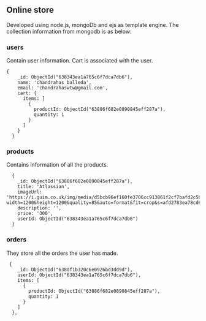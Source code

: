 ## Online store

Developed using node.js, mongoDb and ejs as template engine. The collection information from mongodb is as below:

### users

Contain user information. Cart is associated with the user.

```
{
    _id: ObjectId("638343ea1a765c6f7dca7db6"),
    name: 'chandrahas balleda',
    email: 'chandrahaswtw@gmail.com',
    cart: {
      items: [
        {
          productId: ObjectId("63886f682e0890845eff287a"),
          quantity: 1
        }
      ]
    }
  }
```

### products

Contains information of all the products.

```
  {
    _id: ObjectId("63886f682e0890845eff287a"),
    title: 'Atlassian',
    imageUrl: 'https://i.guim.co.uk/img/media/d5bcb96ef160fe3706cc913861f2cf7bafd2c5b1/83_310_3368_2022/master/3368.jpg?width=1200&height=1200&quality=85&auto=format&fit=crop&s=afd2783ea78cd66bf61361f385c21cca',
    description: '',
    price: '300',
    userId: ObjectId("638343ea1a765c6f7dca7db6")
  }
```

### orders

They store all the orders the user has made.

```
 {
    _id: ObjectId("638df1b320c6e0926bd3dd9d"),
    userId: ObjectId("638343ea1a765c6f7dca7db6"),
    items: [
      {
        productId: ObjectId("63886f682e0890845eff287a"),
        quantity: 1
      }
    ]
  },
```
